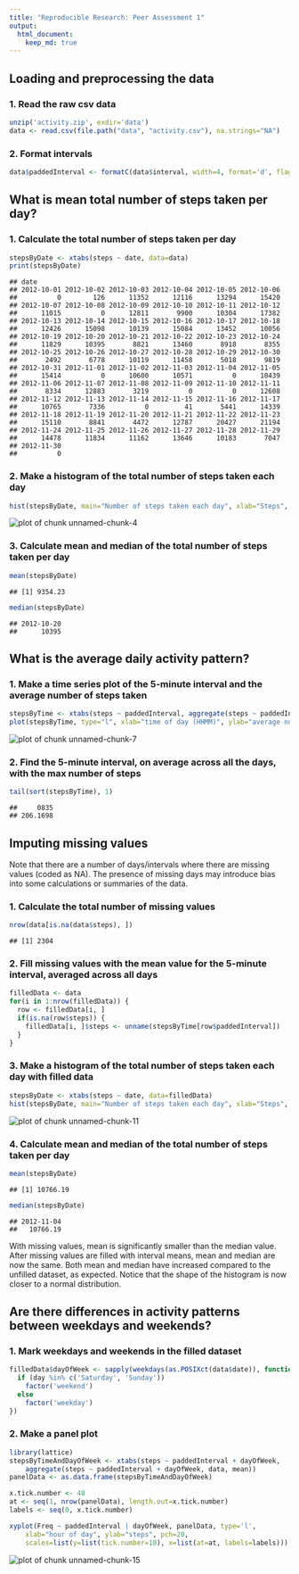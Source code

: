 ```yaml
---
title: "Reproducible Research: Peer Assessment 1"
output: 
  html_document:
    keep_md: true
---
```



## Loading and preprocessing the data

### 1. Read the raw csv data


```r
unzip('activity.zip', exdir='data')
data <- read.csv(file.path("data", "activity.csv"), na.strings="NA")
```

### 2. Format intervals


```r
data$paddedInterval <- formatC(data$interval, width=4, format='d', flag=0)
```

## What is mean total number of steps taken per day?

### 1. Calculate the total number of steps taken per day


```r
stepsByDate <- xtabs(steps ~ date, data=data)
print(stepsByDate)
```

```
## date
## 2012-10-01 2012-10-02 2012-10-03 2012-10-04 2012-10-05 2012-10-06 
##          0        126      11352      12116      13294      15420 
## 2012-10-07 2012-10-08 2012-10-09 2012-10-10 2012-10-11 2012-10-12 
##      11015          0      12811       9900      10304      17382 
## 2012-10-13 2012-10-14 2012-10-15 2012-10-16 2012-10-17 2012-10-18 
##      12426      15098      10139      15084      13452      10056 
## 2012-10-19 2012-10-20 2012-10-21 2012-10-22 2012-10-23 2012-10-24 
##      11829      10395       8821      13460       8918       8355 
## 2012-10-25 2012-10-26 2012-10-27 2012-10-28 2012-10-29 2012-10-30 
##       2492       6778      10119      11458       5018       9819 
## 2012-10-31 2012-11-01 2012-11-02 2012-11-03 2012-11-04 2012-11-05 
##      15414          0      10600      10571          0      10439 
## 2012-11-06 2012-11-07 2012-11-08 2012-11-09 2012-11-10 2012-11-11 
##       8334      12883       3219          0          0      12608 
## 2012-11-12 2012-11-13 2012-11-14 2012-11-15 2012-11-16 2012-11-17 
##      10765       7336          0         41       5441      14339 
## 2012-11-18 2012-11-19 2012-11-20 2012-11-21 2012-11-22 2012-11-23 
##      15110       8841       4472      12787      20427      21194 
## 2012-11-24 2012-11-25 2012-11-26 2012-11-27 2012-11-28 2012-11-29 
##      14478      11834      11162      13646      10183       7047 
## 2012-11-30 
##          0
```

### 2. Make a histogram of the total number of steps taken each day


```r
hist(stepsByDate, main="Number of steps taken each day", xlab="Steps", col="pink")
```

![plot of chunk unnamed-chunk-4](figure/unnamed-chunk-4-1.png) 

### 3. Calculate mean and median of the total number of steps taken per day


```r
mean(stepsByDate)
```

```
## [1] 9354.23
```


```r
median(stepsByDate)
```

```
## 2012-10-20 
##      10395
```

## What is the average daily activity pattern?

### 1. Make a time series plot of the 5-minute interval and the average number of steps taken


```r
stepsByTime <- xtabs(steps ~ paddedInterval, aggregate(steps ~ paddedInterval, data, mean))
plot(stepsByTime, type="l", xlab="time of day (HHMM)", ylab="average number of steps")
```

![plot of chunk unnamed-chunk-7](figure/unnamed-chunk-7-1.png) 

### 2. Find the 5-minute interval, on average across all the days, with the max number of steps


```r
tail(sort(stepsByTime), 1)
```

```
##     0835 
## 206.1698
```

## Imputing missing values

Note that there are a number of days/intervals where there are missing values (coded as NA). The presence of missing days may introduce bias into some calculations or summaries of the data.

### 1. Calculate the total number of missing values


```r
nrow(data[is.na(data$steps), ])
```

```
## [1] 2304
```

### 2. Fill missing values with the mean value for the 5-minute interval, averaged across all days


```r
filledData <- data
for(i in 1:nrow(filledData)) {
  row <- filledData[i, ]
  if(is.na(row$steps)) {
    filledData[i, ]$steps <- unname(stepsByTime[row$paddedInterval])
  }
}
```

### 3. Make a histogram of the total number of steps taken each day with filled data


```r
stepsByDate <- xtabs(steps ~ date, data=filledData)
hist(stepsByDate, main="Number of steps taken each day", xlab="Steps", col="pink")
```

![plot of chunk unnamed-chunk-11](figure/unnamed-chunk-11-1.png) 

### 4. Calculate mean and median of the total number of steps taken per day


```r
mean(stepsByDate)
```

```
## [1] 10766.19
```


```r
median(stepsByDate)
```

```
## 2012-11-04 
##   10766.19
```

With missing values, mean is significantly smaller than the median value. After missing values are filled with interval means, mean and median are now the same. Both mean and median have increased compared to the unfilled dataset, as expected.
Notice that the shape of the histogram is now closer to a normal distribution.

## Are there differences in activity patterns between weekdays and weekends?

### 1. Mark weekdays and weekends in the filled dataset


```r
filledData$dayOfWeek <- sapply(weekdays(as.POSIXct(data$date)), function(day) {
  if (day %in% c('Saturday', 'Sunday'))
    factor('weekend')
  else
    factor('weekday')
})
```

### 2. Make a panel plot


```r
library(lattice)
stepsByTimeAndDayOfWeek <- xtabs(steps ~ paddedInterval + dayOfWeek,
    aggregate(steps ~ paddedInterval + dayOfWeek, data, mean))
panelData <- as.data.frame(stepsByTimeAndDayOfWeek)

x.tick.number <- 48
at <- seq(1, nrow(panelData), length.out=x.tick.number)
labels <- seq(0, x.tick.number)

xyplot(Freq ~ paddedInterval | dayOfWeek, panelData, type='l',
    xlab="hour of day", ylab="steps", pch=20,
    scales=list(y=list(tick.number=10), x=list(at=at, labels=labels)))
```

![plot of chunk unnamed-chunk-15](figure/unnamed-chunk-15-1.png) 
